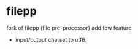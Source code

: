 filepp
======

fork of filepp (file pre-processor) add few feature


- input/output charset to utf8.


